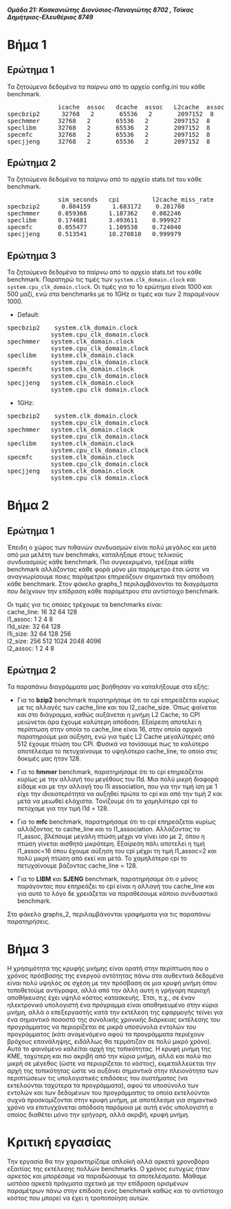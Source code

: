 #### _Ομάδα 21: Κασκανιώτης Διονύσιος-Παναγιώτης 8702 , Τσίκας Δημήτριος-Ελευθέριος 8749_

# Bήμα 1
## Ερώτημα 1
Τα ζητούμενα δεδομένα τα παίρνω από το αρχείο config.ini του κάθε benchmark.

<pre>
              icache  assoc   dcache  assoc   L2cache  assoc    cache_line
specbzip2      32768   2       65536   2       2097152  8        64
spechmmer     32768   2       65536   2       2097152  8        64
speclibm      32768   2       65536   2       2097152  8        64
specmfc       32768   2       65536   2       2097152  8        64 
specjjeng     32768   2       65536   2       2097152  8        64
</pre>

## Ερώτημα 2
Τα ζητούμενα δεδομένα τα παίρνω από το αρχείο stats.txt του κάθε benchmark.

<pre>
              sim_seconds   cpi         l2cache_miss_rate   icache_miss_rate    dcache_miss_rate
specbzip2      0.084159      1.683172    0.281708            0.000074            0.014840
spechmmer     0.059368      1.187362    0.082246            0.000205            0.001645
speclibm      0.174681      3.493611    0.999927            0.000099            0.060971
specmfc       0.055477      1.109538    0.724040            0.000037            0.002051
specjjeng     0.513541      10.270810   0.999979            0.000020            0.121829
</pre>

## Ερώτημα 3
Τα ζητούμενα δεδομένα τα παίρνω από το αρχείο stats.txt του κάθε benchmark. Παρατηρώ τις τιμές των `system.clk_domain.clock` και `system.cpu_clk_domain.clock`. Οι τιμές για το 1ο ερώτημα είναι 1000 και 500 μαζί, ενώ στα benchmarks με το 1GHz οι τιμές και των 2 παραμένουν 1000.

* Default:
<pre>
specbzip2    system.clk_domain.clock                          1000
            system.cpu_clk_domain.clock                      500
spechmmer   system.clk_domain.clock                          1000
            system.cpu_clk_domain.clock                      500
speclibm    system.clk_domain.clock                          1000
            system.cpu_clk_domain.clock                      500
specmfc     system.clk_domain.clock                          1000
            system.cpu_clk_domain.clock                      500
specjjeng   system.clk_domain.clock                          1000
            system.cpu_clk_domain.clock                      500
</pre>

* 1GHz:
<pre>
specbzip2    system.clk_domain.clock                          1000
            system.cpu_clk_domain.clock                      1000
spechmmer   system.clk_domain.clock                          1000
            system.cpu_clk_domain.clock                      1000
speclibm    system.clk_domain.clock                          1000
            system.cpu_clk_domain.clock                      1000
specmfc     system.clk_domain.clock                          1000
            system.cpu_clk_domain.clock                      1000
specjjeng   system.clk_domain.clock                          1000
            system.cpu_clk_domain.clock                      1000
</pre>

# Bήμα 2
## Ερώτημα 1

Έπειδη ο χώρος των πιθανών συνδυασμών είναι πολύ μεγάλος και μετά από μια μελέτη των benchmaks, καταλήξαμε στους τελικούς συνδυασμούς κάθε benchmark. Πιο συγκεκριμένα, τρέξαμε κάθε benchmark αλλάζοντας κάθε φορά μόνο μία παράμετρο έτσι ώστε να αναγνωρίσουμε ποιες παράμετροι επηρεάζουν σημαντικά την απόδοση κάθε benchmark. Στον φάκελο graphs_1 περιλαμβάνονται τα διαγράματα που δείχνουν την επίδραση κάθε παραμέτρου στο αντίστοιχο benchmark.

Οι τιμές για τις οποίες τρέχουμε τα benchmarks είναι:<br>
cache_line: 16 32 64 128<br>
l1_assoc: 1 2 4 8<br>
l1d_size: 32 64 128<br>
l1i_size: 32 64 128 256<br>
l2_size: 256 512 1024 2048 4096<br>
l2_assoc: 1 2 4 8<br>

## Ερώτημα 2
Τα παραπάνω διαγράμματα μας βοήθησαν να καταλήξουμε στα εξής:

* Για το **bzip2** benchmark παρατηρήσαμε ότι το cpi επηρεάζεται κυρίως με τις αλλαγές των cache_line και του l2_cache_size. Όπως φαίνεται και στο διάγραμμα, καθώς αυξάνεται η μνήμη L2 Cache, το CPI μειώνεται άρα έχουμε καλύτερη απόδοση. Εξαίρεση αποτελεί η περίπτωση στην οποία το cache_line είναι 16, στην οποία αρχικά παρατηρούμε μια αύξηση, ενώ για τιμές L2 Cache μεγαλύτερες από 512 έχουμε πτώση του CPI. Φυσικά να τονίσουμε πως το καλύτερο αποτέλεσμα το πετυχαίνουμε το υψηλότερο cache_line, το οποίο στις δοκιμές μας ήταν 128.

* Για το **hmmer** benchmark, παρατηρήσαμε ότι το cpi επηρεάζεται κυρίως με την αλλαγή του μεγέθους του l1d. Μια πολύ μικρή διαφορά είδαμε και με την αλλαγή του l1i association, που για την τιμή ίση με 1 είχε την ιδιαιοτερότητα να αυξηθεί πρώτα το cpi και από την τιμή 2 και μετά να μειωθεί ελάχιστα. Τονίζουμε ότι το χαμηλότερο cpi το πετύχαμε για την τιμή l1d = 128.

* Για το **mfc** benchmark, παρατηρήσαμε ότι το cpi επηρεάζεται κυρίως αλλάζοντας το cache_line και το l1_association. Αλλάζοντας το l1_assoc, βλέπουμε μεγάλη πτώση μέχρι να γίνει ίσο με 2, όπου η πτώση γίνεται αισθητά μικρότερη. Εξαίρεση πάλι αποτελεί η τιμή l1_assoc=16 όπου έχουμε αύξηση του cpi μέχρι τη τιμή l1_assoc=2 και πολύ μικρή πτώση από εκεί και μετά. Το χαμηλότερο cpi το πετυχαίνουμε βάζοντας cache_line = 128.

* Για το **LIBM** και **SJENG** benchmark, παρατηρήσαμε ότι ο μόνος παράγοντας που επηρεάζει το cpi είναι η αλλαγή του cache_line και για αυτό το λόγο δε χρειάζεται να παραθέσουμε κάποιο συνδυαστικό benchmark.

Στο φάκελο graphs_2, περιλαμβάνονται γραφήματα για τις παραπάνω παρατηρήσεις.

# Βήμα 3

Η χρησιμότητα της κρυφής μνήμης είναι ορατή στην περίπτωση που ο χρόνος πρόσβασης της ενεργού οντότητας πάνω στα αυθεντικά δεδομένα είναι πολύ υψηλός σε σχέση με την πρόσβαση σε μια κρυφή μνήμη όπου τοποθετούμε αντίγραφα, αλλά από την άλλη αυτή η γρήγορη περιοχή αποθήκευσης έχει υψηλό κόστος κατασκευής. Έτσι, π.χ., σε έναν ηλεκτρονικό υπολογιστή ένα πρόγραμμα είναι αποθηκευμένο στην κύρια μνήμη, αλλά ο επεξεργαστής κατά την εκτέλεση της εφαρμογής τείνει για ένα σημαντικό ποσοστό της συνολικής χρονικής διάρκειας εκτέλεσης του προγράμματος να περιορίζεται σε μικρά υποσύνολα εντολών του προγράμματος (κάτι αναμενόμενο αφού τα προγράμματα περιέχουν βρόχους επανάληψης, ειδάλλως θα τερμάτιζαν σε πολύ μικρό χρόνο). Αυτό το φαινόμενο καλείται αρχή της τοπικότητας. Η κρυφή μνήμη της ΚΜΕ, ταχύτερη και πιο ακριβή από την κύρια μνήμη, αλλά και πολύ πιο μικρή σε μέγεθος (ώστε να περιορίζεται το κόστος), εκμεταλλεύεται την αρχή της τοπικότητας ώστε να αυξάνει σημαντικά στην πλειονότητα των περιπτώσεων τις υπολογιστικές επιδόσεις του συστήματος (να εκτελούνται ταχύτερα τα προγράμματα), αφού τα υποσύνολα των εντολών και των δεδομένων του προγράμματος τα οποία εκτελούνται συχνά προσκομίζονται στην κρυφή μνήμη, με αποτέλεσμα για σημαντικό χρόνο να επιτυγχάνεται απόδοση παρόμοια με αυτή ενός υπολογιστή ο οποίος διαθέτει μόνο την γρήγορη, αλλά ακριβή, κρυφή μνήμη.

# Κριτική εργασίας

Την εργασία θα την χαρακτηρίζαμε απλοϊκή αλλά αρκετά χρονοβόρα εξαιτίας της εκτέλεσης πολλών benchmarks. Ο χρόνος ευτυχώς ήταν αρκετός και μπορέσαμε να παραδώσουμε τα αποτελέσματα. Μάθαμε ωστόσο αρκετά πράγματα σχετικά με την επίδραση ορισμένων παραμέτρων πάνω στην επίδοση ενός benchmark καθώς και το αντίστοιχο κόστος που μπορεί να έχει η τροποποίηση αυτών.
